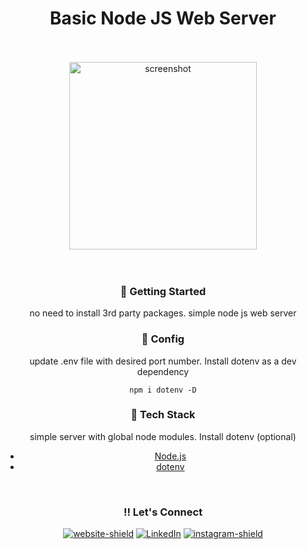 <div align="center">
<div>

<h1>Basic Node JS Web Server</h1>

<br>
<br>
<div align="center"> 
  <img src="https://nodejs.org/static/images/logo.svg" width="300" alt="screenshot" />
</div>
<br>
<br>

### :dart: Getting Started

<p>
no need to install 3rd party packages. simple node js web server</p>

### :dart: Config

<p>
update .env file with desired port number. Install dotenv as a dev dependency
</p>

`npm i dotenv -D`

### :space_invader: Tech Stack

<p>simple server with global node modules. Install dotenv (optional)</p>

- [Node.js](https://nodejs.org/en/docs/)
- [dotenv](https://www.npmjs.com/package/dotenv)
</div>

<div align="center">
</br>

### :bangbang: Let's Connect

[![website-shield][website-shield]][website-url] [![LinkedIn][linkedin-shield]][linkedin-url] [![instagram-shield][instagram-shield]][instagram-url]
</br>
</br>

</div>

<!-- [contributors-shield]: https://img.shields.io/github/contributors/othneildrew/Best-README-Template.svg?style=for-the-badge -->

<!-- [contributors-url]: https://github.com/othneildrew/Best-README-Template/graphs/contributors -->

<!-- [forks-shield]: https://img.shields.io/github/forks/othneildrew/Best-README-Template.svg?style=for-the-badge -->
<!-- [forks-url]: https://github.com/othneildrew/Best-README-Template/network/members
[stars-shield]: https://img.shields.io/github/stars/othneildrew/Best-README-Template.svg?style=for-the-badge
[stars-url]: https://github.com/othneildrew/Best-README-Template/stargazers
[issues-shield]: https://img.shields.io/github/issues/othneildrew/Best-README-Template.svg?style=for-the-badge
[issues-url]: https://github.com/othneildrew/Best-README-Template/issues
[license-shield]: https://img.shields.io/github/license/othneildrew/Best-README-Template.svg?style=for-the-badge
[license-url]: https://img.shields.io/badge/Netlify-00C7B7?style=for-the-badge&logo=netlify&logoColor=white -->

[linkedin-shield]: https://img.shields.io/badge/linkedin-blue?style=for-the-badge&logo=linkedin
[linkedin-url]: https://www.linkedin.com/in/cristoval
[instagram-shield]: https://img.shields.io/badge/instagram-orange?style=for-the-badge&logo=instagram&logoColor=white
[instagram-url]: https://www.instagram/cristhedev
[website-shield]: https://img.shields.io/badge/website-gray?style=for-the-badge&logo=stylelint&logoColor=white
[website-url]: https://www.cristhedev.com
